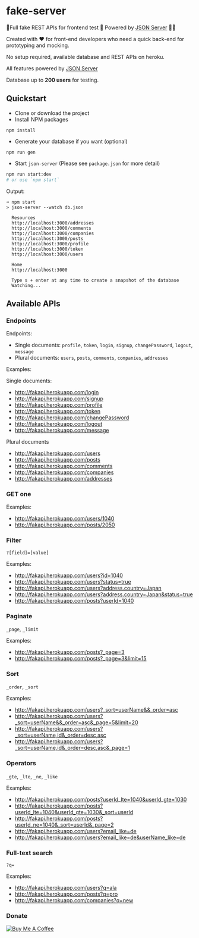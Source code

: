 # fake-server

🚦Full fake REST APIs for frontend test 🏓 Powered by [JSON Server](https://github.com/typicode/json-server) 🚀🚀

Created with ❤️ for front-end developers who need a quick back-end for prototyping and mocking.

No setup required, available database and REST APIs on heroku.

All features powered by [JSON Server](https://github.com/typicode/json-server)

Database up to **200 users** for testing.

## Quickstart

+ Clone or download the project
+ Install NPM packages
```
npm install
```
+ Generate your database if you want (optional)
```
npm run gen
```
+ Start `json-server` (Please see `package.json` for more detail)
```bash
npm run start:dev
# or use `npm start`
```

Output:
```
➜ npm start
> json-server --watch db.json

  Resources
  http://localhost:3000/addresses
  http://localhost:3000/comments
  http://localhost:3000/companies
  http://localhost:3000/posts
  http://localhost:3000/profile
  http://localhost:3000/token
  http://localhost:3000/users

  Home
  http://localhost:3000

  Type s + enter at any time to create a snapshot of the database
  Watching...
```

## Available APIs

### Endpoints

Endpoints:
+ Single documents: `profile`, `token`, `login`, `signup`, `changePassword`, `logout`, `message`
+ Plural documents: `users`, `posts`, `comments`, `companies`, `addresses`

Examples:

Single documents:
+ http://fakapi.herokuapp.com/login
+ http://fakapi.herokuapp.com/signup
+ http://fakapi.herokuapp.com/profile
+ http://fakapi.herokuapp.com/token
+ http://fakapi.herokuapp.com/changePassword
+ http://fakapi.herokuapp.com/logout
+ http://fakapi.herokuapp.com/message

Plural documents
+ http://fakapi.herokuapp.com/users
+ http://fakapi.herokuapp.com/posts
+ http://fakapi.herokuapp.com/comments
+ http://fakapi.herokuapp.com/companies
+ http://fakapi.herokuapp.com/addresses


### GET one

Examples:
+ http://fakapi.herokuapp.com/users/1040
+ http://fakapi.herokuapp.com/posts/2050

### Filter

`?[field]=[value]`

Examples:
+ http://fakapi.herokuapp.com/users?id=1040
+ http://fakapi.herokuapp.com/users?status=true
+ http://fakapi.herokuapp.com/users?address.country=Japan
+ http://fakapi.herokuapp.com/users?address.country=Japan&status=true
+ http://fakapi.herokuapp.com/posts?userId=1040

### Paginate

`_page`, `_limit`

Examples:
+ http://fakapi.herokuapp.com/posts?_page=3
+ http://fakapi.herokuapp.com/posts?_page=3&limit=15

### Sort

`_order`, `_sort`

Examples:
+ http://fakapi.herokuapp.com/users?_sort=userName&&_order=asc
+ http://fakapi.herokuapp.com/users?_sort=userName&&_order=asc&_page=5&limit=20
+ http://fakapi.herokuapp.com/users?_sort=userName,id&_order=desc,asc
+ http://fakapi.herokuapp.com/users?_sort=userName,id&_order=desc,asc&_page=1

### Operators

`_gte`, `_lte`, `_ne`, `_like`

Examples:
+ http://fakapi.herokuapp.com/posts?userId_lte=1040&userId_gte=1030
+ http://fakapi.herokuapp.com/posts?userId_lte=1040&userId_gte=1030&_sort=userId
+ http://fakapi.herokuapp.com/posts?userId_ne=1040&_sort=userId&_page=2
+ http://fakapi.herokuapp.com/users?email_like=de
+ http://fakapi.herokuapp.com/users?email_like=de&userName_like=de

### Full-text search

`?q=`

Examples:
+ http://fakapi.herokuapp.com/users?q=ala
+ http://fakapi.herokuapp.com/posts?q=pro
+ http://fakapi.herokuapp.com/companies?q=new

### Donate
<a href="https://www.buymeacoffee.com/harisk" target="_blank"><img src="https://www.buymeacoffee.com/assets/img/custom_images/orange_img.png" alt="Buy Me A Coffee" style="height: auto !important;width: auto !important;" ></a>